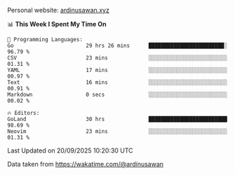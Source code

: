 Personal website: [ardinusawan.xyz](https://ardinusawan.xyz)

<!--START_SECTION:waka-->
📊 **This Week I Spent My Time On** 

```text
💬 Programming Languages: 
Go                       29 hrs 26 mins      ████████████████████████░   96.79 % 
CSV                      23 mins             ░░░░░░░░░░░░░░░░░░░░░░░░░   01.31 % 
YAML                     17 mins             ░░░░░░░░░░░░░░░░░░░░░░░░░   00.97 % 
Text                     16 mins             ░░░░░░░░░░░░░░░░░░░░░░░░░   00.91 % 
Markdown                 0 secs              ░░░░░░░░░░░░░░░░░░░░░░░░░   00.02 % 

🔥 Editors: 
GoLand                   30 hrs              █████████████████████████   98.69 % 
Neovim                   23 mins             ░░░░░░░░░░░░░░░░░░░░░░░░░   01.31 % 
```


 Last Updated on 20/09/2025 10:20:30 UTC
<!--END_SECTION:waka-->
Data taken from https://wakatime.com/@ardinusawan
